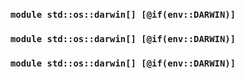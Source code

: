 ### `module std::os::darwin[] [@if(env::DARWIN)]`
### `module std::os::darwin[] [@if(env::DARWIN)]`
### `module std::os::darwin[] [@if(env::DARWIN)]`
